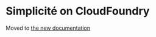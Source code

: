 Simplicit&eacute; on CloudFoundry
=================================

Moved to [the new documentation](https://documentation.simplicite.io/documentation/operation/cloudfoundry)